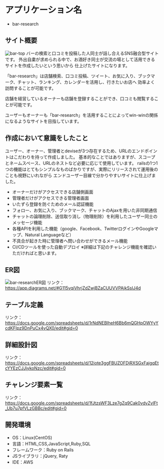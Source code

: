 # アプリケーション名
* bar-research

## サイト概要
![bar-top](https://user-images.githubusercontent.com/73866971/107849477-c1009280-6e3e-11eb-8924-5eff2184dbbe.png)
バーの検索と口コミを投稿した人同士が話し合えるSNS融合型サイトです。
外出自粛が求められる中で、お酒好き同士が交流の場として活用できるサイトを作成したいという思いから
仕上げたサイトになります。

「bar-research」は店舗検索、口コミ投稿、ツイート、お気に入り、ブックマーク、チャット、ランキング、カレンダーを活用し、行きたいお店へ
効率よく訪問することが可能です。

店舗を経営しているオーナーも店舗を登録することができ、口コミも閲覧することが可能です。

ユーザーもオーナーも「bar-research」を活用することによってwin-winの関係になるようなサイトを目指しています。

## 作成において意識をしたこと
ユーザー、オーナー、管理者とdeviseが3つ存在するため、URLのエンドポイントはこだわりを持って作成しました。
基本的なことではありますが、スコープとネームスペース、URLのネストなど必要に応じて使用しています。
railsの1つ1つの機能はとてもシンプルなものばかりですが、実際にリリースされて運用後のことも視野にいれながら
エンドユーザー目線で分かりやすいサイトに仕上げました。

* オーナーだけがアクセスできる店舗側画面
* 管理者だけがアクセスできる管理者画面
* いたずら登録を防ぐためのメール認証機能
* フォロー、お気に入り、ブックマーク、チャットのAjaxを用いた非同期通信
* チャットの論理削除、送信取り消し（物理削除）を利用したユーザー同士のメッセージ機能
* 各種APIを利用した機能（google、Facebook、TwitterログインやGoogleマップ、Natural Languageなど）
* 不具合が起きた時に管理者へ問い合わせができるメール機能
* CI/CDツールを使った自動デプロイ
※詳細は下記のチャレンジ機能を確認いただければと思います。

## ER図
![bar-researchER図](https://user-images.githubusercontent.com/73866971/110244663-172aa680-7fa3-11eb-9742-74a3b29cf39c.png)
リンク：https://app.diagrams.net/#G115vqiVhrjZdZwjBZaCUUVVPAjkSslJ4d

## テーブル定義
リンク：https://docs.google.com/spreadsheets/d/1rNdNEBlheH6Bb6mQGHpOWYyYcdKFIpz9DnPuCx4vQX0/edit#gid=0

## 詳細設計図
リンク：https://docs.google.com/spreadsheets/d/12iote3ggFBUZOFDjRXSGxFajgqEtcYYEzCJJjykoNzc/edit#gid=0

## チャレンジ要素一覧
リンク：https://docs.google.com/spreadsheets/d/1fJtzsWF3Lze7gZq9Cak0vdvZvlFt_Ub7u7pfVLzGBBc/edit#gid=0

## 開発環境
* OS：Linux(CentOS)
* 言語：HTML,CSS,JavaScript,Ruby,SQL
* フレームワーク：Ruby on Rails
* JSライブラリ：jQuery, Raty
* IDE：AWS

